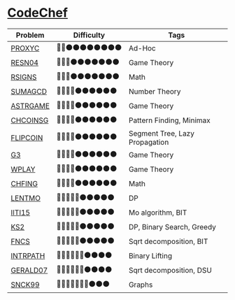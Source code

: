 # [CodeChef](https://www.codechef.com/)

Problem | Difficulty | Tags
------- | ------- | -------
[PROXYC](https://www.codechef.com//problems/PROXYC) | :red_circle::red_circle::black_circle::black_circle::black_circle::black_circle::black_circle::black_circle::black_circle::black_circle: | Ad-Hoc
[RESN04](https://www.codechef.com//problems/RESN04) | :red_circle::red_circle::red_circle::black_circle::black_circle::black_circle::black_circle::black_circle::black_circle::black_circle: | Game Theory
[RSIGNS](https://www.codechef.com//problems/RSIGNS) | :red_circle::red_circle::red_circle::black_circle::black_circle::black_circle::black_circle::black_circle::black_circle::black_circle: | Math
[SUMAGCD](https://www.codechef.com//problems/SUMAGCD) | :red_circle::red_circle::red_circle::red_circle::black_circle::black_circle::black_circle::black_circle::black_circle::black_circle: | Number Theory
[ASTRGAME](https://www.codechef.com//problems/ASTRGAME) | :red_circle::red_circle::red_circle::red_circle::black_circle::black_circle::black_circle::black_circle::black_circle::black_circle: | Game Theory
[CHCOINSG](https://www.codechef.com//problems/CHCOINSG) | :red_circle::red_circle::red_circle::red_circle::black_circle::black_circle::black_circle::black_circle::black_circle::black_circle: | Pattern Finding, Minimax
[FLIPCOIN](https://www.codechef.com//problems/FLIPCOIN) | :red_circle::red_circle::red_circle::red_circle::black_circle::black_circle::black_circle::black_circle::black_circle::black_circle: | Segment Tree, Lazy Propagation
[G3](https://www.codechef.com//problems/G3) | :red_circle::red_circle::red_circle::red_circle::black_circle::black_circle::black_circle::black_circle::black_circle::black_circle: | Game Theory
[WPLAY](https://www.codechef.com//problems/WPLAY) | :red_circle::red_circle::red_circle::red_circle::black_circle::black_circle::black_circle::black_circle::black_circle::black_circle: | Game Theory
[CHFING](https://www.codechef.com//problems/CHFING) | :red_circle::red_circle::red_circle::red_circle::black_circle::black_circle::black_circle::black_circle::black_circle::black_circle: | Math
[LENTMO](https://www.codechef.com//problems/LENTMO) | :red_circle::red_circle::red_circle::red_circle::red_circle::black_circle::black_circle::black_circle::black_circle::black_circle: | DP
[IITI15](https://www.codechef.com//problems/IITI15) | :red_circle::red_circle::red_circle::red_circle::red_circle::black_circle::black_circle::black_circle::black_circle::black_circle: | Mo algorithm, BIT
[KS2](https://www.codechef.com//problems/KS2) | :red_circle::red_circle::red_circle::red_circle::red_circle::black_circle::black_circle::black_circle::black_circle::black_circle: | DP, Binary Search, Greedy
[FNCS](https://www.codechef.com//problems/FNCS) | :red_circle::red_circle::red_circle::red_circle::red_circle::black_circle::black_circle::black_circle::black_circle::black_circle: | Sqrt decomposition, BIT
[INTRPATH](https://www.codechef.com//problems/INTRPATH) | :red_circle::red_circle::red_circle::red_circle::red_circle::red_circle::black_circle::black_circle::black_circle::black_circle: | Binary Lifting
[GERALD07](https://www.codechef.com//problems/GERALD07) | :red_circle::red_circle::red_circle::red_circle::red_circle::red_circle::black_circle::black_circle::black_circle::black_circle: | Sqrt decomposition, DSU
[SNCK99](https://www.codechef.com//problems/SNCK99) | :red_circle::red_circle::red_circle::red_circle::red_circle::red_circle::red_circle::black_circle::black_circle::black_circle: | Graphs